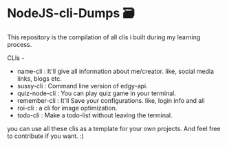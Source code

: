 # NodeJS-cli-Dumps 🗃

This repository is the compilation of all clis i built during my learning process. 

CLIs -

- name-cli : It'll give all information about me/creator. like, social media links, blogs etc.
- sussy-cli : Command line version of edgy-api.
- quiz-node-cli : You can play quiz game in your terminal.
- remember-cli : It'll Save your configurations. like, login info and all
- roi-cli : a cli for image optimization.
- todo-cli : Make a todo-list without leaving the terminal.

you can use all these clis as a template for your own projects. And feel free to contribute if you want. :)
